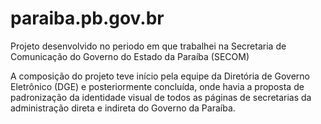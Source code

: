 # paraiba.pb.gov.br

Projeto desenvolvido no periodo em que trabalhei na Secretaria de Comunicação do Governo do Estado da Paraíba (SECOM)

A composição do projeto teve início pela equipe da Diretória de Governo Eletrônico (DGE) e posteriormente concluída, onde havia a proposta de padronização da identidade visual de todos as páginas de secretarias da administração direta e indireta do Governo da Paraíba.
